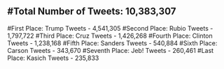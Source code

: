 #Total Number of Tweets: 10,383,307 
---
#First Place: Trump Tweets - 4,541,305
#Second Place: Rubio Tweets - 1,797,722
#Third Place: Cruz Tweets - 1,426,268
#Fourth Place: Clinton Tweets - 1,238,168
#Fifth Place: Sanders Tweets - 540,884
#Sixth Place: Carson Tweets - 343,670
#Seventh Place: Jeb! Tweets - 260,461
#Last Place: Kasich Tweets - 235,833
